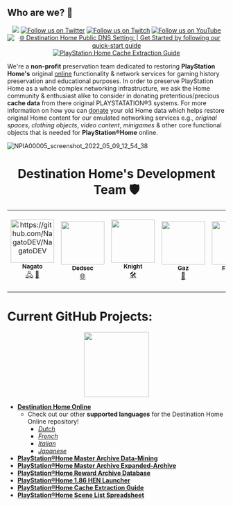 ## Who are we? 👋
<p align="center">
  <a href="https://discord.gg/QguSBT3"><img src="https://img.shields.io/badge/Discord-Destination%20Home-%235865F2"></a>
    <a href="https://twitter.com/DestinPsHome">
        <img src="https://img.shields.io/twitter/follow/DestinPsHome?style=social&logo=twitter"
            alt="Follow us on Twitter"></a>
       <a href="https://www.twitch.tv/playstationhome/videos">
        <img src="https://img.shields.io/badge/Follow%20us%20on-Twitch-8048fa"
            alt="Follow us on Twitch"></a>
         <a href="https://www.youtube.com/channel/UCQhwhFevEgsRqMTHof7FwPQ">
        <img src="https://img.shields.io/badge/Follow%20us%20on-YouTube-ff0000"
            alt="Follow us on YouTube"></a>
           <a href="https://github.com/DestinationHome/Destination-Home-Online/wiki">
        <img src="https://img.shields.io/badge/-%F0%9F%8C%90%20Destination%20Home%20Public%20DNS%20Setting%3A%20%7C%20Get%20Started%20by%20following%20our%20quick--start%20guide-0995d3"
            alt="🌐 Destination Home Public DNS Setting: | Get Started by following our quick-start guide"></a>
             <a href="https://nagato.gitbook.io/playstation-home-cache-extraction-guide1/">
        <img src="https://img.shields.io/badge/-PlayStation%20Home%20Cache%20Extraction%20Guide%20Home-003247"
            alt="PlayStation Home Cache Extraction Guide"></a>
  
We're a **non-profit** preservation team dedicated to restoring **PlayStation Home's** original [online](https://github.com/DestinationHome/Destination-Home-Online) functionality & network services for gaming history preservation and educational purposes. In order to preserve PlayStation Home as a whole complex networking infrastructure, we ask the Home community & enthusiast alike to consider in donating pretentious/precious **cache data** from there original PLAYSTATATION®3 systems. For more information on how you can [donate](https://nagato.gitbook.io/playstation-home-cache-extraction-guide1/) your old Home data which helps restore original Home content for our emulated networking services e.g., *original spaces*, *clothing objects*, *video content*, *minigames* & other core functional objects that is needed for **PlayStation®Home** online.

![NPIA00005_screenshot_2022_05_09_12_54_38](https://user-images.githubusercontent.com/67494727/167459584-1303c148-5721-444b-bbaa-737874b06beb.png)

  
<h1 align="center">Destination Home's Development Team 🛡️</h1>  

<table class="center">
  <tr>
   <td align="center"><a href="https://twitter.com/NagatoRevenge/"><img src="https://user-images.githubusercontent.com/67494727/167346455-b7178b5f-a36b-4875-8325-1a8c5030f409.png" width="100px;" alt="https://github.com/NagatoDEV/NagatoDEV"/><br /><sub><b>Nagato</b></sub></a><br /><a href="" title="Content Server Developer">🖧</a> <a href="https://www.youtube.com/c/ProjectDestinationHomeRevival/videos" title="Video Editor">🎥</a></td>
   <td align="center"><a href="https://twitter.com/destinpshome?lang=en"><img src="https://user-images.githubusercontent.com/67494727/167352522-25f643e9-5e49-4788-88cb-d7ce23862a2d.jpg" width="100px;" alt=""/><br /><sub><b>Dedsec</b></sub></a><br /><a href="https://github.com/DestinationHome" title="_Backend Dev_">🌐</a>
</td>
     <td align="center"><a href="https://twitter.com/destinpshome?lang=en"><img src="https://user-images.githubusercontent.com/67494727/167366376-46953e25-73a4-4a23-b22c-31ed6fe84d61.JPG" width="100px;" alt=""/><br /><sub><b>Knight</b></sub></a><br /><a href="https://github.com/DestinationHome" title="Client Reverse Engineer & Programmer">🛠</a></td>
     <td align="center"><a href="https://twitter.com/destinpshome?lang=en"><img src="https://user-images.githubusercontent.com/67494727/167364379-db8f7122-bd9b-43fe-8eeb-3e304f50ec01.jpg" width="100px;" alt=""/><br /><sub><b>Gaz</b></sub></a><br /><a href="https://github.com/DestinationHome" title="Tools & Modifications Dev">🧰</a></td>
     <td align="center"><a href="https://twitter.com/destinpshome?lang=en"><img src="https://user-images.githubusercontent.com/67494727/167367926-247b2c5c-fb68-4726-a317-4264fbe41fcf.jpg" width="100px;" alt=""/><br /><sub><b>Figment</b></sub></a><br /><a href="https://github.com/DestinationHome" title="Community Manager & Outreach">🧑‍💻</a></td>
     <td align="center"><a href="https://twitter.com/destinpshome?lang=en"><img src="https://user-images.githubusercontent.com/67494727/167364426-7d1667a0-1897-45f5-8b71-f9432d5a28e7.jpg" width="100px;" alt=""/><br /><sub><b>Megalia</b></sub></a><br /><a href="https://github.com/DestinationHome" title="PSOne Developer">👨‍💻</a></td>
         <td align="center"><a href="https://www.youtube.com/user/snake17200"><img src="https://user-images.githubusercontent.com/67494727/167628486-83148120-ff63-4fc3-b8d0-ed5d728194b2.jpg" width="100px;" alt=""/><br /><sub><b>Snake</b></sub></a><br /><a href="https://github.com/DestinationHome" title="Network Reverse Engineer & Programmer">📶</a></td>
     <td align="center"><a href="https://www.psone.online/home"><img src="https://user-images.githubusercontent.com/67494727/167363969-4c177445-c88f-4075-b68e-17fd8a62a04f.png" width="75px;" alt=""/><br /><sub><b>PS Online Network Emulated Development Team</b></sub></a><br /><a href="https://github.com/DestinationHome" title="PS Online Network Emulated Development Team">💻</a></td>
     <td align="center"><a href="https://psrewired.com/"><img src="https://user-images.githubusercontent.com/67494727/229262961-73fda0a2-25e7-4f26-a50f-dbc7b3378870.png" width="75px;" alt=""/><br /><sub><b>PS Rewired Development Team</b></sub></a><br /><a href="https://github.com/DestinationHome" title="PS Rewired">💻</a></td>
</table>

# Current GitHub Projects:

<p align="center">
  <img width="150" height="150" src="https://user-images.githubusercontent.com/67494727/172031199-b1bfac7f-21d0-400a-8caf-3c7d6337721b.png">
</p>

- [**Destination Home Online**](https://github.com/DestinationHome/Destination-Home-Online)
  - Check out our other **supported languages** for the Destination Home Online repository! 
    - [*Dutch*](https://github.com/DestinationHome/Destination-Home-Online-Dutch)
    - [*French*](https://github.com/DestinationHome/Destination-Home-Online-French) 
    - [*Italian*](https://github.com/DestinationHome/Destination-Home-Online-Italy)
    - [*Japanese*](https://github.com/DestinationHome/Destination-Home-Online-Japan)
- [**PlayStation®Home Master Archive Data-Mining**](https://github.com/NagatoDEV/PlayStation-Home-Master-Archive)
- [**PlayStation®Home Master Archive Expanded-Archive**](https://github.com/NagatoDEV/PlayStation-Home-Master-Expanded-Archive)
- [**PlayStation®Home Reward Archive Database**](https://github.com/NagatoDEV/PlayStation-Home-Rewards-Archive)
- [**PlayStation®Home 1.86 HEN Launcher**](https://github.com/DestinationHome/PlayStation-Home-Hen-Offline)
- [**PlayStation®Home Cache Extraction Guide**](https://nagato.gitbook.io/playstation-home-cache-extraction-guide1/)
- [**PlayStation®Home Scene List Spreadsheet**](https://github.com/NagatoDEV/PlayStation-Home-Scene-List-Spreadsheet)
